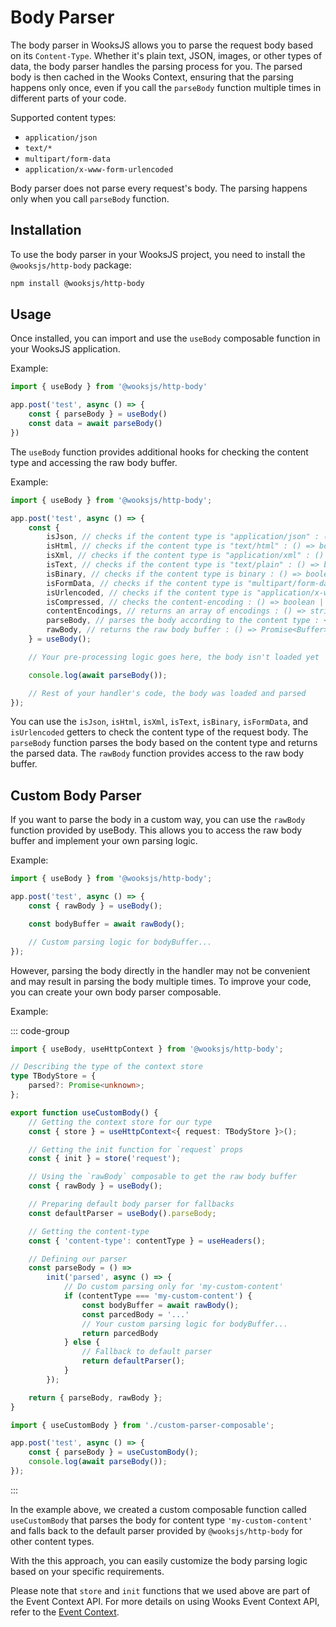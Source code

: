 # Body Parser

The body parser in WooksJS allows you to parse the request body based on its `Content-Type`.
Whether it's plain text, JSON, images, or other types of data, the body parser handles the parsing process for you.
The parsed body is then cached in the Wooks Context, ensuring that the parsing happens only once,
even if you call the `parseBody` function multiple times in different parts of your code.

Supported content types:

-   `application/json`
-   `text/*`
-   `multipart/form-data`
-   `application/x-www-form-urlencoded`

Body parser does not parse every request's body. The parsing happens only when you call `parseBody` function.

## Installation

To use the body parser in your WooksJS project, you need to install the `@wooksjs/http-body` package:

```bash
npm install @wooksjs/http-body
```

## Usage

Once installed, you can import and use the `useBody` composable function in your WooksJS application.

Example:
```js
import { useBody } from '@wooksjs/http-body'

app.post('test', async () => {
    const { parseBody } = useBody()
    const data = await parseBody()
})
```
The `useBody` function provides additional hooks for checking the content type and accessing the raw body buffer.

Example:

```js
import { useBody } from '@wooksjs/http-body';

app.post('test', async () => {
    const {
        isJson, // checks if the content type is "application/json" : () => boolean;
        isHtml, // checks if the content type is "text/html" : () => boolean;
        isXml, // checks if the content type is "application/xml" : () => boolean;
        isText, // checks if the content type is "text/plain" : () => boolean;
        isBinary, // checks if the content type is binary : () => boolean;
        isFormData, // checks if the content type is "multipart/form-data" : () => boolean;
        isUrlencoded, // checks if the content type is "application/x-www-form-urlencoded" : () => boolean;
        isCompressed, // checks the content-encoding : () => boolean | undefined;
        contentEncodings, // returns an array of encodings : () => string[];
        parseBody, // parses the body according to the content type : <T = unknown>() => Promise<T>;
        rawBody, // returns the raw body buffer : () => Promise<Buffer>;
    } = useBody();

    // Your pre-processing logic goes here, the body isn't loaded yet

    console.log(await parseBody());

    // Rest of your handler's code, the body was loaded and parsed
});
```

You can use the `isJson`, `isHtml`, `isXml`, `isText`, `isBinary`, `isFormData`, and `isUrlencoded` getters
to check the content type of the request body.
The `parseBody` function parses the body based on the content type and returns the parsed data.
The `rawBody` function provides access to the raw body buffer.

## Custom Body Parser

If you want to parse the body in a custom way, you can use the
`rawBody` function provided by useBody.
This allows you to access the raw body buffer and implement your own parsing logic.

Example:
```js
import { useBody } from '@wooksjs/http-body';

app.post('test', async () => {
    const { rawBody } = useBody();

    const bodyBuffer = await rawBody();

    // Custom parsing logic for bodyBuffer...
});
```

However, parsing the body directly in the handler may not be convenient and may result in parsing the body multiple times.
To improve your code, you can create your own body parser composable.

Example:

::: code-group

```ts [custom-parser-composable.ts]
import { useBody, useHttpContext } from '@wooksjs/http-body';

// Describing the type of the context store
type TBodyStore = {
    parsed?: Promise<unknown>;
};

export function useCustomBody() {
    // Getting the context store for our type
    const { store } = useHttpContext<{ request: TBodyStore }>();

    // Getting the init function for `request` props
    const { init } = store('request');

    // Using the `rawBody` composable to get the raw body buffer
    const { rawBody } = useBody();

    // Preparing default body parser for fallbacks
    const defaultParser = useBody().parseBody;

    // Getting the content-type
    const { 'content-type': contentType } = useHeaders();

    // Defining our parser
    const parseBody = () =>
        init('parsed', async () => {
            // Do custom parsing only for 'my-custom-content'
            if (contentType === 'my-custom-content') {
                const bodyBuffer = await rawBody();
                const parcedBody = '...'
                // Your custom parsing logic for bodyBuffer...
                return parcedBody
            } else {
                // Fallback to default parser
                return defaultParser();
            }
        });

    return { parseBody, rawBody };
}
```

```ts [index.ts]
import { useCustomBody } from './custom-parser-composable';

app.post('test', async () => {
    const { parseBody } = useCustomBody();
    console.log(await parseBody());
});
```

:::

In the example above, we created a custom composable function called `useCustomBody`
that parses the body for content type `'my-custom-content'` and falls back to the default
parser provided by `@wooksjs/http-body` for other content types.

With the this approach, you can easily customize the body parsing logic based on your specific requirements.

Please note that `store` and `init` functions that we used above are part of the Event Context API.
For more details on using Wooks Event Context API, refer to the [Event Context](/wooks/advanced/context).
